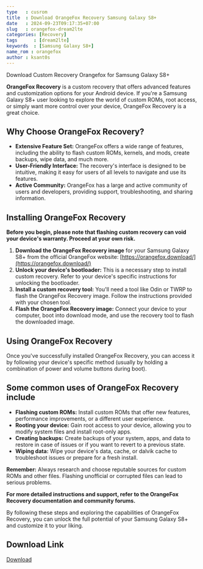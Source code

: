 ```yaml
---
type   : cusrom
title  : Download OrangeFox Recovery Samsung Galaxy S8+
date   : 2024-09-23T09:17:35+07:00
slug   : orangefox-dream2lte
categories: [Recovery]
tags      : [dream2lte]
keywords  : [Samsung Galaxy S8+]
name_rom : orangefox
author : ksant0s
---
```


Download Custom Recovery Orangefox for Samsung Galaxy S8+


**OrangeFox Recovery** is a custom recovery that offers advanced features and customization options for your Android device. If you're a Samsung Galaxy S8+ user looking to explore the world of custom ROMs, root access, or simply want more control over your device, OrangeFox Recovery is a great choice.

## Why Choose OrangeFox Recovery?

* **Extensive Feature Set:** OrangeFox offers a wide range of features, including the ability to flash custom ROMs, kernels, and mods, create backups, wipe data, and much more.
* **User-Friendly Interface:** The recovery's interface is designed to be intuitive, making it easy for users of all levels to navigate and use its features.
* **Active Community:** OrangeFox has a large and active community of users and developers, providing support, troubleshooting, and sharing information.

## Installing OrangeFox Recovery

**Before you begin, please note that flashing custom recovery can void your device's warranty. Proceed at your own risk.**

1. **Download the OrangeFox Recovery image** for your Samsung Galaxy S8+ from the official OrangeFox website: [https://orangefox.download/](https://orangefox.download/)
2. **Unlock your device's bootloader:** This is a necessary step to install custom recovery. Refer to your device's specific instructions for unlocking the bootloader.
3. **Install a custom recovery tool:** You'll need a tool like Odin or TWRP to flash the OrangeFox Recovery image. Follow the instructions provided with your chosen tool.
4. **Flash the OrangeFox Recovery image:** Connect your device to your computer, boot into download mode, and use the recovery tool to flash the downloaded image.

## Using OrangeFox Recovery

Once you've successfully installed OrangeFox Recovery, you can access it by following your device's specific method (usually by holding a combination of power and volume buttons during boot).

## Some common uses of OrangeFox Recovery include

* **Flashing custom ROMs:** Install custom ROMs that offer new features, performance improvements, or a different user experience.
* **Rooting your device:** Gain root access to your device, allowing you to modify system files and install root-only apps.
* **Creating backups:** Create backups of your system, apps, and data to restore in case of issues or if you want to revert to a previous state.
* **Wiping data:** Wipe your device's data, cache, or dalvik cache to troubleshoot issues or prepare for a fresh install.

**Remember:** Always research and choose reputable sources for custom ROMs and other files. Flashing unofficial or corrupted files can lead to serious problems.

**For more detailed instructions and support, refer to the OrangeFox Recovery documentation and community forums.**

By following these steps and exploring the capabilities of OrangeFox Recovery, you can unlock the full potential of your Samsung Galaxy S8+ and customize it to your liking.


## Download Link
[Download](https://orangefox.download/device/dream2lte)

